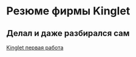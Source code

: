 # Резюме фирмы Kinglet

## Делал и даже разбирался сам

[Kinglet первая работа](https://antonenkofroman.github.io/resume/)

